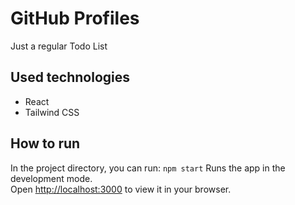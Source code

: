 # GitHub Profiles

Just a regular Todo List

## Used technologies

- React
- Tailwind CSS

## How to run

In the project directory, you can run: `npm start`
Runs the app in the development mode.\
Open [http://localhost:3000](http://localhost:3000) to view it in your browser.
